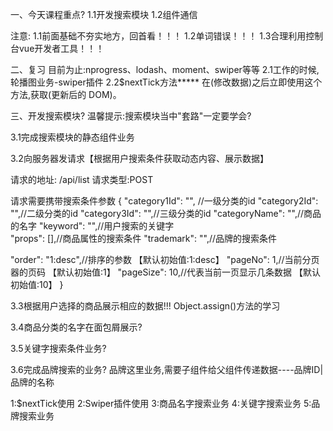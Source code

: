 一、今天课程重点?
1.1开发搜索模块
1.2组件通信



注意:
1.1前面基础不夯实地方，回首看！！！
1.2单词错误！！！
1.3合理利用控制台vue开发者工具！！！




二、复习
目前为止:nprogress、lodash、moment、swiper等等
2.1工作的时候,轮播图业务-swiper插件
2.2$nextTick方法*****
在(修改数据)之后立即使用这个方法,获取(更新后的 DOM)。




三、开发搜索模块?
温馨提示:搜索模块当中"套路"一定要学会?

3.1完成搜索模块的静态组件业务

3.2向服务器发请求【根据用户搜索条件获取动态内容、展示数据】

请求的地址:  /api/list    请求类型:POST


请求需要携带搜索条件参数
{
  "category1Id": "", //一级分类的id
  "category2Id": "",//二级分类的id
  "category3Id": "",//三级分类的id
  "categoryName": "",//商品的名字
  "keyword": "",//用户搜索的关键字  
  "props": [],//商品属性的搜索条件
  "trademark": "",//品牌的搜索条件

  

  "order": "1:desc",//排序的参数 【默认初始值:1:desc】
  "pageNo": 1,//当前分页器的页码  【默认初始值:1】
  "pageSize": 10,//代表当前一页显示几条数据 【默认初始值:10】
}


3.3根据用户选择的商品展示相应的数据!!!
Object.assign()方法的学习


3.4商品分类的名字在面包屑展示?




3.5关键字搜索条件业务?




3.6完成品牌搜索的业务?
品牌这里业务,需要子组件给父组件传递数据----品牌ID|品牌的名称



1:$nextTick使用
2:Swiper插件使用
3:商品名字搜索业务
4:关键字搜索业务
5:品牌搜索业务





